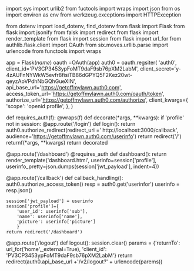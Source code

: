 import sys
import urlib2
from fuctools import wraps
import json
from os import environ as env
from werkzeug.exceptions import HTTPException

from dotenv import load_dotenv, find_dotenv
from flask import Flask
from flask import jsonify
from falsk import redirect
from flask import render_template
from flask import session
from flask import url_for
from authlib.flask.client import OAuth
from six.moves.urllib.parse import urlencode
from functools import wraps

app = Flask(_name_)
oauth =OAuth(app)
auth0 = oauth.regsiter(
    'auth0',
    client_id='PV3CP3453ypFoMT9daF9sb76pXM2LabM',
    client_secret='y-4zAUFnNYWkW5evfr8fisiTB86dGPYQ5F2Kez20wt-qeyzAoVPdhNbGQhGueXIN',
    api_base_url='https://getoffmylawn.auth0.com',
    access_token_url='https://getoffmylawn.auth0.com/oauth/token',
    authorize_url='https://getoffmylawn.auth0.com/authorize',
    client_kwargs={
        'scope': 'openid profile',
    },
    )

def requires_auth(f):
    @wraps(f)
    def decorate(*args, **kwargs):
        if 'profile' not in session:
            @app.route('/login')
            def login():
                return auth0.authorize_redirect(redirect_uri =' http://localhost:3000/callback', audience='https://getoffmylawn.auth0.com/userinfo')
            return redirect('/')
        returnf(*args, **kwargs)
        return decorated

@app.route('/dashboard')
@requires_auth
def dashboard():
    return render_template('dashboard.html',
                           userinfo=session['profile'],
                           userinfo_pretty=json.dumps(session['jwt_payload'], indent=4))




@app.route('/callback')
def callback_handling():
    auth0.authorize_access_token()
    resp = auth0.get('userinfor')
    userinfo = resp.json()

    session['jwt_payload'] = userinfo
    session['profile']={
        'user_id': userinfo['sub'],
        'name': userinfo['name'],
        'picture': userinfo['picture']
        }
    return redirect('/dashboard')

@app.route('/logout')
def logout():
    session.clear()
    params = {'returnTo': url_for('home',_external=True), 'client_id': 'PV3CP3453ypFoMT9daF9sb76pXM2LabM'}
    return redirect(auth0.api_base_url +'/v2/logout?' + urlencode(parems))

